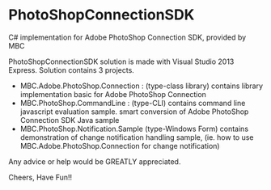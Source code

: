 PhotoShopConnectionSDK
======================

C# implementation for Adobe PhotoShop Connection SDK, provided by MBC

PhotoShopConnectionSDK solution is made with Visual Studio 2013 Express.
Solution contains 3 projects.
- MBC.Adobe.PhotoShop.Connection :
  (type-class library) 
  contains library implementation basic for Adobe PhotoShop Connection
- MBC.PhotoShop.CommandLine :
  (type-CLI) 
  contains command line javascript evaluation sample.
  smart conversion of Adobe PhotoShop Connection SDK Java sample
- MBC.PhotoShop.Notification.Sample
  (type-Windows Form) 
  contains demonstration of change notification handling sample,
  (ie. how to use MBC.Adobe.PhotoShop.Connection for change notification)
  
Any advice or help would be GREATLY appreciated.

Cheers, Have Fun!!
